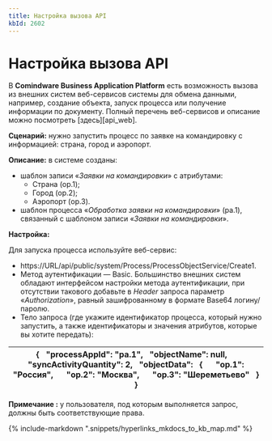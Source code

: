 ```yaml
---
title: Настройка вызова API
kbId: 2602
---
```


# Настройка вызова API

В **Comindware Business Application Platform** есть возможность вызова из внешних систем веб-сервисов системы для обмена данными, например, создание объекта, запуск процесса или получение информации по документу. Полный перечень веб-сервисов и описание можно посмотреть [здесь][api_web].

**Сценарий:** нужно запустить процесс по заявке на командировку с информацией: страна, город и аэропорт.

**Описание:** в системе созданы:

- шаблон записи «*Заявки на командировки*» с атрибутами:
    - Страна (op.1);
    - Город (op.2);
    - Аэропорт (op.3).
- шаблон процесса «*Обработка заявки на командировки*» (pa.1), связанный с шаблоном записи «*Заявки на командировки*».

**Настройка:**

Для запуска процесса используйте веб-сервис:

- https://URL/api/public/system/Process/ProcessObjectService/Create1.
- Метод аутентификации — Basic. Большинство внешних систем обладают интерфейсом настройки метода аутентификации, при отсутствии такового добавьте в *Header* запроса параметр «*Authorization*», равный зашифрованному в формате Base64 логину/паролю.
- Тело запроса (где укажите идентификатор процесса, который нужно запустить, а также идентификаторы и значения атрибутов, которые вы хотите передать):

| {   "processAppId": "pa.1",   "objectName": null,     "syncActivityQuantity": 2,   "objectData":   {      "op.1": "Россия",      "op.2": "Москва",      "op.3": "Шереметьево"   } } |
| --- |

**Примечание :** у пользователя, под которым выполняется запрос, должны быть соответствующие права.

{% include-markdown ".snippets/hyperlinks_mkdocs_to_kb_map.md" %}
